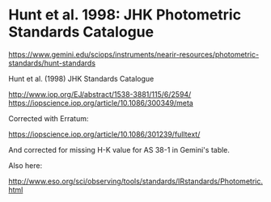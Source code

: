 # Hunt et al. 1998: JHK Photometric Standards Catalogue

https://www.gemini.edu/sciops/instruments/nearir-resources/photometric-standards/hunt-standards

Hunt et al. (1998) JHK Standards Catalogue

http://www.iop.org/EJ/abstract/1538-3881/115/6/2594/
https://iopscience.iop.org/article/10.1086/300349/meta

Corrected with Erratum:

https://iopscience.iop.org/article/10.1086/301239/fulltext/

And corrected for missing H-K value for AS 38-1 in Gemini's table.

Also here:

http://www.eso.org/sci/observing/tools/standards/IRstandards/Photometric.html
